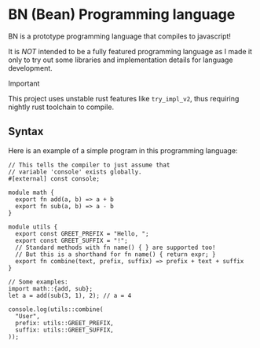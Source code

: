 # BN (Bean) Programming language
BN is a prototype programming language that compiles to javascript!

It is _NOT_ intended to be a fully featured programming language as I made it only
to try out some libraries and implementation details for language development.

> [!IMPORTANT]
> This project uses unstable rust features like `try_impl_v2`, thus requiring nightly rust toolchain to compile.

## Syntax
Here is an example of a simple program in this programming language:
```
// This tells the compiler to just assume that
// variable 'console' exists globally.
#[external] const console;

module math {
  export fn add(a, b) => a + b
  export fn sub(a, b) => a - b
}

module utils {
  export const GREET_PREFIX = "Hello, ";
  export const GREET_SUFFIX = "!";
  // Standard methods with fn name() { } are supported too!
  // But this is a shorthand for fn name() { return expr; }
  export fn combine(text, prefix, suffix) => prefix + text + suffix
}

// Some examples:
import math::{add, sub};
let a = add(sub(3, 1), 2); // a = 4

console.log(utils::combine(
  "User",
  prefix: utils::GREET_PREFIX,
  suffix: utils::GREET_SUFFIX,
));
```
